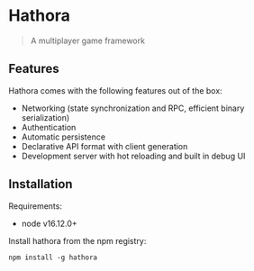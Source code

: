 # Hathora

> A multiplayer game framework

## Features

Hathora comes with the following features out of the box:

- Networking (state synchronization and RPC, efficient binary serialization)
- Authentication
- Automatic persistence
- Declarative API format with client generation
- Development server with hot reloading and built in debug UI

## Installation

Requirements:

- node v16.12.0+

Install hathora from the npm registry:

```
npm install -g hathora
```
